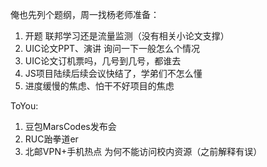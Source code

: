 <!--
 * @Author: LetMeFly
 * @Date: 2024-11-11 22:43:08
 * @LastEditors: LetMeFly.xyz
 * @LastEditTime: 2024-11-16 13:26:55
-->
俺也先列个题纲，周一找杨老师准备：

1. 开题 联邦学习还是流量监测（没有相关小论文支撑）
2. UIC论文PPT、演讲  询问一下一般怎么个情况
3. UIC论文订机票吗，几号到几号，都谁去
4. JS项目陆续后续会议快结了，学弟们不怎么懂
5. 进度缓慢的焦虑、怕干不好项目的焦虑


ToYou:

1. 豆包MarsCodes发布会
2. RUC跆拳道er
3. 北邮VPN+手机热点 为何不能访问校内资源（之前解释有误）
